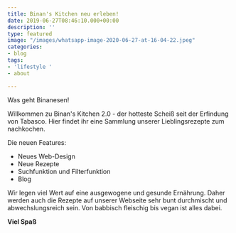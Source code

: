 ```yaml
---
title: Binan's Kitchen neu erleben!
date: 2019-06-27T08:46:10.000+00:00
description: ''
type: featured
image: "/images/whatsapp-image-2020-06-27-at-16-04-22.jpeg"
categories:
- blog
tags:
- 'lifestyle '
- about

---
```

Was geht Binanesen!

Willkommen zu Binan's Kitchen 2.0 - der hotteste Scheiß seit der Erfindung von Tabasco. Hier findet ihr eine Sammlung unserer Lieblingsrezepte zum nachkochen.

Die neuen Features:

* Neues Web-Design
* Neue Rezepte
* Suchfunktion und Filterfunktion
* Blog

Wir legen viel Wert auf eine ausgewogene und gesunde Ernährung. Daher werden auch die Rezepte auf unserer Webseite sehr bunt durchmischt und abwechslungsreich sein. Von babbisch fleischig bis vegan ist alles dabei.

**Viel Spaß**